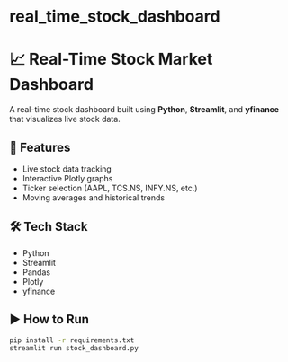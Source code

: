 # real_time_stock_dashboard
# 📈 Real-Time Stock Market Dashboard

A real-time stock dashboard built using **Python**, **Streamlit**, and **yfinance** that visualizes live stock data.

## 🚀 Features
- Live stock data tracking
- Interactive Plotly graphs
- Ticker selection (AAPL, TCS.NS, INFY.NS, etc.)
- Moving averages and historical trends

## 🛠️ Tech Stack
- Python
- Streamlit
- Pandas
- Plotly
- yfinance

## ▶️ How to Run
```bash
pip install -r requirements.txt
streamlit run stock_dashboard.py
